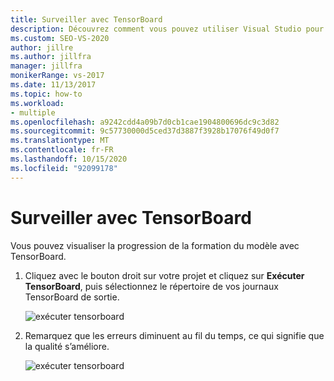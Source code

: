 ```yaml
---
title: Surveiller avec TensorBoard
description: Découvrez comment vous pouvez utiliser Visual Studio pour visualiser la progression de l’apprentissage de votre modèle avec TensorBoard.
ms.custom: SEO-VS-2020
author: jillre
ms.author: jillfra
manager: jillfra
monikerRange: vs-2017
ms.date: 11/13/2017
ms.topic: how-to
ms.workload:
- multiple
ms.openlocfilehash: a9242cdd4a09b7d0cb1cae1904800696dc9c3d82
ms.sourcegitcommit: 9c57730000d5ced37d3887f3928b17076f49d0f7
ms.translationtype: MT
ms.contentlocale: fr-FR
ms.lasthandoff: 10/15/2020
ms.locfileid: "92099178"
---
```

# <a name="monitor-with-tensorboard"></a>Surveiller avec TensorBoard

Vous pouvez visualiser la progression de la formation du modèle avec TensorBoard.

1. Cliquez avec le bouton droit sur votre projet et cliquez sur **Exécuter TensorBoard**, puis sélectionnez le répertoire de vos journaux TensorBoard de sortie.

    ![exécuter tensorboard](media/monitor-tensorboard/run-tensorboard.png)

2. Remarquez que les erreurs diminuent au fil du temps, ce qui signifie que la qualité s’améliore.

    ![exécuter tensorboard](media/monitor-tensorboard/tensorboard.png)

